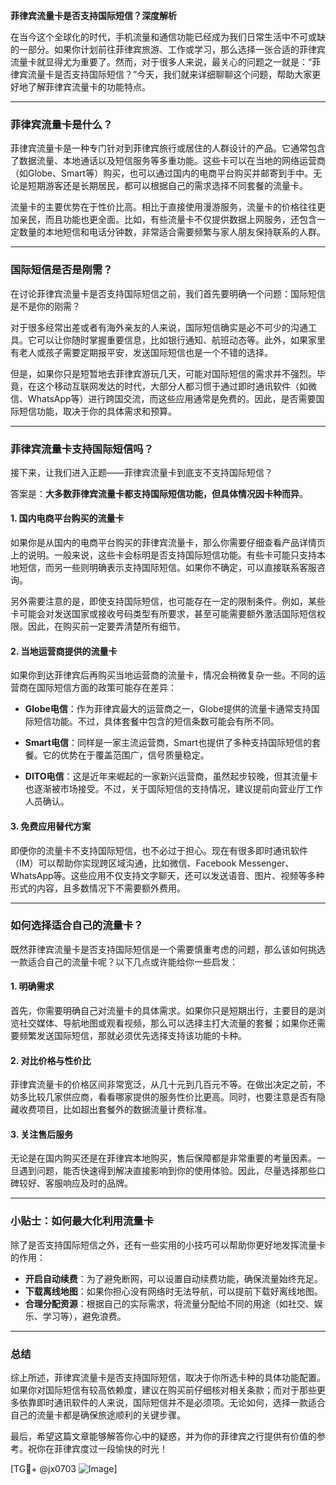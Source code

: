 **菲律宾流量卡是否支持国际短信？深度解析**

在当今这个全球化的时代，手机流量和通信功能已经成为我们日常生活中不可或缺的一部分。如果你计划前往菲律宾旅游、工作或学习，那么选择一张合适的菲律宾流量卡就显得尤为重要了。然而，对于很多人来说，最关心的问题之一就是：“菲律宾流量卡是否支持国际短信？”今天，我们就来详细聊聊这个问题，帮助大家更好地了解菲律宾流量卡的功能特点。

---

### **菲律宾流量卡是什么？**
菲律宾流量卡是一种专门针对到菲律宾旅行或居住的人群设计的产品。它通常包含了数据流量、本地通话以及短信服务等多重功能。这些卡可以在当地的网络运营商（如Globe、Smart等）购买，也可以通过国内的电商平台购买并邮寄到手中。无论是短期游客还是长期居民，都可以根据自己的需求选择不同套餐的流量卡。

流量卡的主要优势在于性价比高。相比于直接使用漫游服务，流量卡的价格往往更加亲民，而且功能也更全面。比如，有些流量卡不仅提供数据上网服务，还包含一定数量的本地短信和电话分钟数，非常适合需要频繁与家人朋友保持联系的人群。

---

### **国际短信是否是刚需？**
在讨论菲律宾流量卡是否支持国际短信之前，我们首先要明确一个问题：国际短信是不是你的刚需？

对于很多经常出差或者有海外亲友的人来说，国际短信确实是必不可少的沟通工具。它可以让你随时掌握重要信息，比如银行通知、航班动态等。此外，如果家里有老人或孩子需要定期报平安，发送国际短信也是一个不错的选择。

但是，如果你只是短暂地去菲律宾游玩几天，可能对国际短信的需求并不强烈。毕竟，在这个移动互联网发达的时代，大部分人都习惯于通过即时通讯软件（如微信、WhatsApp等）进行跨国交流，而这些应用通常是免费的。因此，是否需要国际短信功能，取决于你的具体需求和预算。

---

### **菲律宾流量卡支持国际短信吗？**
接下来，让我们进入正题——菲律宾流量卡到底支不支持国际短信？

答案是：**大多数菲律宾流量卡都支持国际短信功能，但具体情况因卡种而异**。

#### **1. 国内电商平台购买的流量卡**
如果你是从国内的电商平台购买的菲律宾流量卡，那么你需要仔细查看产品详情页上的说明。一般来说，这些卡会标明是否支持国际短信功能。有些卡可能只支持本地短信，而另一些则明确表示支持国际短信。如果你不确定，可以直接联系客服咨询。

另外需要注意的是，即使支持国际短信，也可能存在一定的限制条件。例如，某些卡可能会对发送国家或接收号码类型有所要求，甚至可能需要额外激活国际短信权限。因此，在购买前一定要弄清楚所有细节。

#### **2. 当地运营商提供的流量卡**
如果你到达菲律宾后再购买当地运营商的流量卡，情况会稍微复杂一些。不同的运营商在国际短信方面的政策可能存在差异：

- **Globe电信**：作为菲律宾最大的运营商之一，Globe提供的流量卡通常支持国际短信功能。不过，具体套餐中包含的短信条数可能会有所不同。
  
- **Smart电信**：同样是一家主流运营商，Smart也提供了多种支持国际短信的套餐。它的优势在于覆盖范围广，信号质量稳定。

- **DITO电信**：这是近年来崛起的一家新兴运营商，虽然起步较晚，但其流量卡也逐渐被市场接受。不过，关于国际短信的支持情况，建议提前向营业厅工作人员确认。

#### **3. 免费应用替代方案**
即便你的流量卡不支持国际短信，也不必过于担心。现在有很多即时通讯软件（IM）可以帮助你实现跨区域沟通，比如微信、Facebook Messenger、WhatsApp等。这些应用不仅支持文字聊天，还可以发送语音、图片、视频等多种形式的内容，且多数情况下不需要额外费用。

---

### **如何选择适合自己的流量卡？**
既然菲律宾流量卡是否支持国际短信是一个需要慎重考虑的问题，那么该如何挑选一款适合自己的流量卡呢？以下几点或许能给你一些启发：

#### **1. 明确需求**
首先，你需要明确自己对流量卡的具体需求。如果你只是短期出行，主要目的是浏览社交媒体、导航地图或观看视频，那么可以选择主打大流量的套餐；如果你还需要频繁发送国际短信，那就必须优先选择支持该功能的卡种。

#### **2. 对比价格与性价比**
菲律宾流量卡的价格区间非常宽泛，从几十元到几百元不等。在做出决定之前，不妨多比较几家供应商，看看哪家提供的服务性价比更高。同时，也要注意是否有隐藏收费项目，比如超出套餐外的数据流量计费标准。

#### **3. 关注售后服务**
无论是在国内购买还是在菲律宾本地购买，售后保障都是非常重要的考量因素。一旦遇到问题，能否快速得到解决直接影响到你的使用体验。因此，尽量选择那些口碑较好、客服响应及时的品牌。

---

### **小贴士：如何最大化利用流量卡**
除了是否支持国际短信之外，还有一些实用的小技巧可以帮助你更好地发挥流量卡的作用：

- **开启自动续费**：为了避免断网，可以设置自动续费功能，确保流量始终充足。
- **下载离线地图**：如果你担心没有网络时无法导航，可以提前下载好离线地图。
- **合理分配资源**：根据自己的实际需求，将流量分配给不同的用途（如社交、娱乐、学习等），避免浪费。

---

### **总结**
综上所述，菲律宾流量卡是否支持国际短信，取决于你所选卡种的具体功能配置。如果你对国际短信有较高依赖度，建议在购买前仔细核对相关条款；而对于那些更多依靠即时通讯软件的人来说，国际短信并不是必须项。无论如何，选择一款适合自己的流量卡都是确保旅途顺利的关键步骤。

最后，希望这篇文章能够解答你心中的疑惑，并为你的菲律宾之行提供有价值的参考。祝你在菲律宾度过一段愉快的时光！

[TG💪+ @jx0703 ![Image](https://github.com/user-attachments/assets/dbca1d08-cadb-493c-b0ec-ad6f7a83f270)]